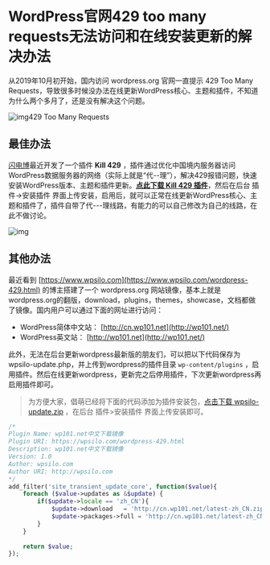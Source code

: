 # WordPress官网429 too many requests无法访问和在线安装更新的解决办法

从2019年10月初开始，国内访问 wordpress.org 官网一直提示 429 Too Many Requests，导致很多时候没办法在线更新WordPress核心、主题和插件，不知道为什么两个多月了，还是没有解决这个问题。

![img](https://static.wpdaxue.com/img/2019/11/20191113163820_wpdaxue_com.jpg)429 Too Many Requests

## 最佳办法

[闪电博](https://www.wbolt.com/plugins/kill-429?invite=2363)最近开发了一个插件 **Kill 429** ，插件通过优化中国境内服务器访问WordPress数据服务器的网络（实际上就是“代--理”），解决429报错问题，快速安装WordPress版本、主题和插件更新。**[点此下载 Kill 429 插件](https://static.wpdaxue.com/img/2013/08/kill-429.1.0.0.zip)**，然后在后台 插件->安装插件 界面上传安装，启用后，就可以正常在线更新WordPress核心、主题和插件了，插件自带了代---理线路，有能力的可以自己修改为自己的线路，在此不做讨论。

![img](https://static.wpdaxue.com/img/2019/12/20191217205829_wpdaxue_com.jpg)

## 其他办法

最近看到 [https://www.wpsilo.com](https://www.wpsilo.com/wordpress-429.html) 的博主搭建了一个 wordpress.org 网站镜像，基本上就是wordpress.org的翻版，download，plugins，themes，showcase，文档都做了镜像。国内用户可以通过下面的网址进行访问：

- WordPress简体中文站： [http://cn.wp101.net](http://wp101.net/) 
- WordPress英文站： [http://wp101.net](http://wp101.net/) 

此外，无法在后台更新wordpress最新版的朋友们，可以把以下代码保存为wpsilo-update.php，并上传到wordpress的插件目录 `wp-content/plugins` ，启用插件。然后在线更新wordpress，更新完之后停用插件，下次更新wordpress再启用插件即可。

> 为方便大家，倡萌已经将下面的代码添加为插件安装包，[点击下载 wpsilo-update.zip](https://static.wpdaxue.com/img/2013/08/wpsilo-update.zip) ，在后台 插件>安装插件 界面上传安装即可。

```php
/*
Plugin Name: wp101.net中文下载镜像
Plugin URI: https://wpsilo.com/wordpress-429.html
Description: wp101.net中文下载镜像
Version: 1.0
Author: wpsilo.com
Author URI: http://wpsilo.com
*/
add_filter('site_transient_update_core', function($value){
	foreach ($value->updates as &$update) {
		if($update->locale == 'zh_CN'){
			$update->download	= 'http://cn.wp101.net/latest-zh_CN.zip';
			$update->packages->full	= 'http://cn.wp101.net/latest-zh_CN.zip';
		}
	}
 
	return $value;
});
```